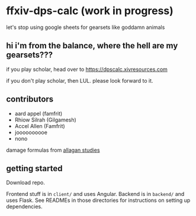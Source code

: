# ffxiv-dps-calc (work in progress)

let's stop using google sheets for gearsets like goddamn animals

## hi i'm from the balance, where the hell are my gearsets???

if you play scholar, head over to https://dpscalc.xivresources.com

if you don't play scholar, then LUL. please look forward to it.

## contributors

* aard appel (famfrit)
* Rhiow Silrah (Gilgamesh)
* Accel Allen (Famfrit)
* joooooooooe
* nono

damage formulas from [allagan studies](https://docs.google.com/document/d/1OpfKYmf31FpES3IHOrl3H8phU4Np8FChH4B4lP1ZE08/edit?usp=sharing)

## getting started

Download repo.

Frontend stuff is in `client/` and uses Angular. Backend is in `backend/` and uses Flask.
See READMEs in those directories for instructions on setting up dependencies.
